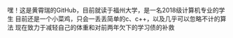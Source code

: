 嘿！这是黄霄瑞的GitHub，目前就读于福州大学，是一名2018级计算机专业的学生
目前还是一个小菜鸡，只会一丢丢简单的c、c++，以及几乎可以忽略不计的算法
现在致力于减轻自己的体重和对前两年欠下的学习债的补救

